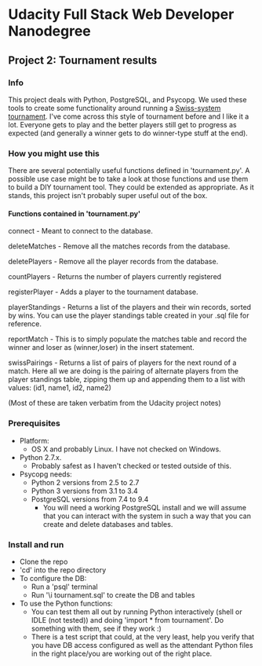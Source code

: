 # Udacity Full Stack Web Developer Nanodegree
## Project 2: Tournament results

### Info
This project deals with Python, PostgreSQL, and Psycopg. We used these tools to create some functionality around running a [Swiss-system tournament](https://en.wikipedia.org/wiki/Swiss-system_tournament). I've come across this style of tournament before and I like it a lot. Everyone gets to play and the better players still get to progress as expected (and generally a winner gets to do winner-type stuff at the end).

### How you might use this
There are several potentially useful functions defined in 'tournament.py'. A possible use case might be to take a look at those functions and use them to build a DIY tournament tool. They could be extended as appropriate. As it stands, this project isn't probably super useful out of the box.

#### Functions contained in 'tournament.py'

connect - Meant to connect to the database.

deleteMatches - Remove all the matches records from the database.

deletePlayers - Remove all the player records from the database.

countPlayers - Returns the number of players currently registered

registerPlayer - Adds a player to the tournament database.

playerStandings - Returns a list of the players and their win records, sorted by wins. You can use the player standings table created in your .sql file for reference.

reportMatch - This is to simply populate the matches table and record the winner and loser as (winner,loser) in the insert statement.

swissPairings - Returns a list of pairs of players for the next round of a match. Here all we are doing is the pairing of alternate players from the player standings table, zipping them up and appending them to a list with values:
(id1, name1, id2, name2)

(Most of these are taken verbatim from the Udacity project notes)

### Prerequisites
* Platform:
  * OS X and probably Linux. I have not checked on Windows.
* Python 2.7.x.
  * Probably safest as I haven't checked or tested outside of this.
* Psycopg needs:
  * Python 2 versions from 2.5 to 2.7
  * Python 3 versions from 3.1 to 3.4
  * PostgreSQL versions from 7.4 to 9.4
    * You will need a working PostgreSQL install and we will assume that you can interact with the system in such a way that you can create and delete databases and tables.

### Install and run
* Clone the repo
* 'cd' into the repo directory
* To configure the DB:
  * Run a 'psql' terminal
  * Run '\i tournament.sql' to create the DB and tables
* To use the Python functions:
  * You can test them all out by running Python interactively (shell or IDLE (not tested)) and doing 'import * from tournament'. Do something with them, see if they work :)
  * There is a test script that could, at the very least, help you verify that you have DB access configured as well as the attendant Python files in the right place/you are working out of the right place.
